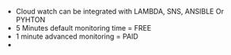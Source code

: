 - Cloud watch can be integrated with LAMBDA, SNS, ANSIBLE Or PYHTON
- 5 Minutes default monitoring time = FREE
- 1 minute advanced monitoring = PAID
- 
